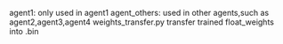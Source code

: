 agent1: only used in agent1
agent_others:  used in other agents,such as agent2,agent3,agent4
weights_transfer.py  transfer trained float_weights  into .bin 




